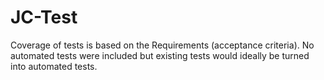 # JC-Test

Coverage of tests is based on the Requirements (acceptance criteria).  No automated tests were included but existing tests would ideally be turned into automated tests.
